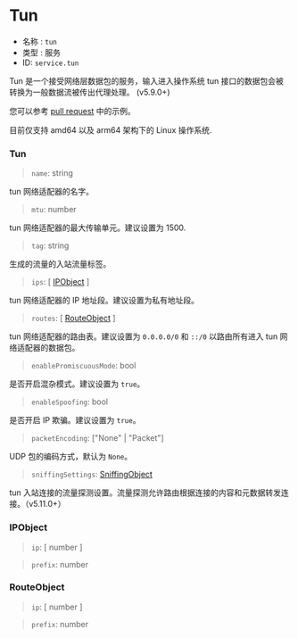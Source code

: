 # Tun
* 名称 : `tun`
* 类型 : 服务
* ID: `service.tun`

Tun 是一个接受网络层数据包的服务，输入进入操作系统 tun 接口的数据包会被转换为一般数据流被传出代理处理。 (v5.9.0+)

您可以参考 [pull request](https://github.com/v2fly/v2ray-core/pull/2541) 中的示例。

目前仅支持 amd64 以及 arm64 架构下的 Linux 操作系统.

### Tun

> `name`: string

tun 网络适配器的名字。

> `mtu`: number

tun 网络适配器的最大传输单元。建议设置为 1500.

> `tag`: string

生成的流量的入站流量标签。

> `ips`: [ [IPObject](#ipobject) ]

tun 网络适配器的 IP 地址段。建议设置为私有地址段。

> `routes`: [ [RouteObject](#routeobject) ]

tun 网络适配器的路由表。建议设置为 `0.0.0.0/0` 和 `::/0` 以路由所有进入 tun 网络适配器的数据包。

> `enablePromiscuousMode`: bool

是否开启混杂模式。建议设置为 `true`。

> `enableSpoofing`: bool

是否开启 IP 欺骗。建议设置为 `true`。

> `packetEncoding`:  \["None" | "Packet"\]

UDP 包的编码方式，默认为 `None`。

> `sniffingSettings`: [SniffingObject](../inbound.md/#SniffingObject)

tun 入站连接的流量探测设置。流量探测允许路由根据连接的内容和元数据转发连接。（v5.11.0+）

### IPObject

> `ip`: [ number ]

> `prefix`: number

### RouteObject

> `ip`: [ number ]

> `prefix`: number
